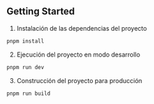 ## Getting Started

1. Instalación de las dependencias del proyecto

```bash
pnpm install
```
2. Ejecución del proyecto en modo desarrollo

```bash
pnpm run dev
```

3. Construcción del proyecto para producción

```bash
pnpm run build
```
